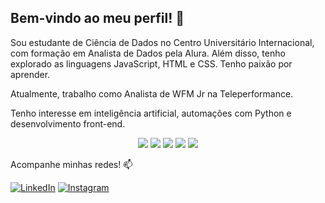 ## Bem-vindo ao meu perfil! 👋

Sou estudante de Ciência de Dados no Centro Universitário Internacional, com formação em Analista de Dados pela Alura. Além disso, tenho explorado as linguagens JavaScript, HTML e CSS. Tenho paixão por aprender.

Atualmente, trabalho como Analista de WFM Jr na Teleperformance.

Tenho interesse em inteligência artificial, automações com Python e desenvolvimento front-end.


<p align="center">
  <img src="https://github.com/isabelly-nunes/isabelly-nunes/assets/148151608/22bda64a-e612-4ff9-a8b6-018c198664c4">
  <img src="https://github.com/isabelly-nunes/isabelly-nunes/assets/148151608/5e9e8e41-7ec0-488d-bb97-13ada4a280cc">
  <img src="https://github.com/isabelly-nunes/isabelly-nunes/assets/148151608/d350c93c-b308-49fe-948e-463bdd456519">
  <img src="https://github.com/isabelly-nunes/isabelly-nunes/assets/148151608/6b903574-da3b-4d4e-8087-607a722f89ca">
  <img src="https://github.com/isabelly-nunes/isabelly-nunes/assets/148151608/b3b81e73-6c9d-4755-88a0-60eb3761a4b8">
</p>


Acompanhe minhas redes! 📫

[![LinkedIn](https://img.shields.io/badge/LinkedIn-blue)](https://www.linkedin.com/in/isabelly-nunes/)
[![Instagram](https://img.shields.io/badge/Instagram-orange)](https://www.instagram.com/isanunz_/)
